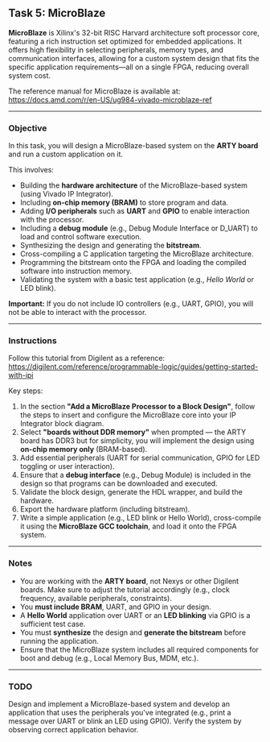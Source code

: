 ## Task 5: MicroBlaze

**MicroBlaze** is Xilinx's 32-bit RISC Harvard architecture soft processor core, featuring a rich instruction set optimized for embedded applications. It offers high flexibility in selecting peripherals, memory types, and communication interfaces, allowing for a custom system design that fits the specific application requirements—all on a single FPGA, reducing overall system cost.

The reference manual for MicroBlaze is available at:  
https://docs.amd.com/r/en-US/ug984-vivado-microblaze-ref

---

### Objective

In this task, you will design a MicroBlaze-based system on the **ARTY board** and run a custom application on it.

This involves:

- Building the **hardware architecture** of the MicroBlaze-based system (using Vivado IP Integrator).
- Including **on-chip memory (BRAM)** to store program and data.
- Adding **I/O peripherals** such as **UART** and **GPIO** to enable interaction with the processor.
- Including a **debug module** (e.g., Debug Module Interface or D_UART) to load and control software execution.
- Synthesizing the design and generating the **bitstream**.
- Cross-compiling a C application targeting the MicroBlaze architecture.
- Programming the bitstream onto the FPGA and loading the compiled software into instruction memory.
- Validating the system with a basic test application (e.g., *Hello World* or LED blink).

**Important:** If you do not include IO controllers (e.g., UART, GPIO), you will not be able to interact with the processor.

---

### Instructions

Follow this tutorial from Digilent as a reference:  
https://digilent.com/reference/programmable-logic/guides/getting-started-with-ipi

Key steps:

1. In the section **"Add a MicroBlaze Processor to a Block Design"**, follow the steps to insert and configure the MicroBlaze core into your IP Integrator block diagram.
2. Select **"boards without DDR memory"** when prompted — the ARTY board has DDR3 but for simplicity, you will implement the design using **on-chip memory only** (BRAM-based).
3. Add essential peripherals (UART for serial communication, GPIO for LED toggling or user interaction).
4. Ensure that a **debug interface** (e.g., Debug Module) is included in the design so that programs can be downloaded and executed.
5. Validate the block design, generate the HDL wrapper, and build the hardware.
6. Export the hardware platform (including bitstream).
7. Write a simple application (e.g., LED blink or Hello World), cross-compile it using the **MicroBlaze GCC toolchain**, and load it onto the FPGA system.

---

### Notes

- You are working with the **ARTY board**, not Nexys or other Digilent boards. Make sure to adjust the tutorial accordingly (e.g., clock frequency, available peripherals, constraints).
- You **must include BRAM**, UART, and GPIO in your design.
- A **Hello World** application over UART or an **LED blinking** via GPIO is a sufficient test case.
- You must **synthesize** the design and **generate the bitstream** before running the application.
- Ensure that the MicroBlaze system includes all required components for boot and debug (e.g., Local Memory Bus, MDM, etc.).

---

### TODO

Design and implement a MicroBlaze-based system and develop an application that uses the peripherals you've integrated (e.g., print a message over UART or blink an LED using GPIO). Verify the system by observing correct application behavior.

